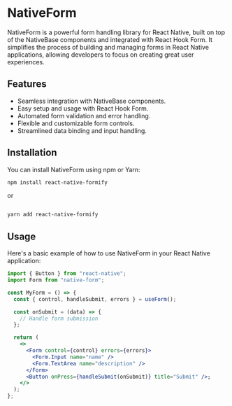 # NativeForm

NativeForm is a powerful form handling library for React Native, built on top of the NativeBase components and integrated with React Hook Form. It simplifies the process of building and managing forms in React Native applications, allowing developers to focus on creating great user experiences.

## Features

- Seamless integration with NativeBase components.
- Easy setup and usage with React Hook Form.
- Automated form validation and error handling.
- Flexible and customizable form controls.
- Streamlined data binding and input handling.

## Installation

You can install NativeForm using npm or Yarn:

```bash
npm install react-native-formify

```

or

```bash

yarn add react-native-formify
```

## Usage

Here's a basic example of how to use NativeForm in your React Native application:

```jsx
import { Button } from "react-native";
import Form from "native-form";

const MyForm = () => {
  const { control, handleSubmit, errors } = useForm();

  const onSubmit = (data) => {
    // Handle form submission
  };

  return (
    <>
      <Form control={control} errors={errors}>
        <Form.Input name="name" />
        <Form.TextArea name="description" />
      </Form>
      <Button onPress={handleSubmit(onSubmit)} title="Submit" />;
    </>
  );
};
```
